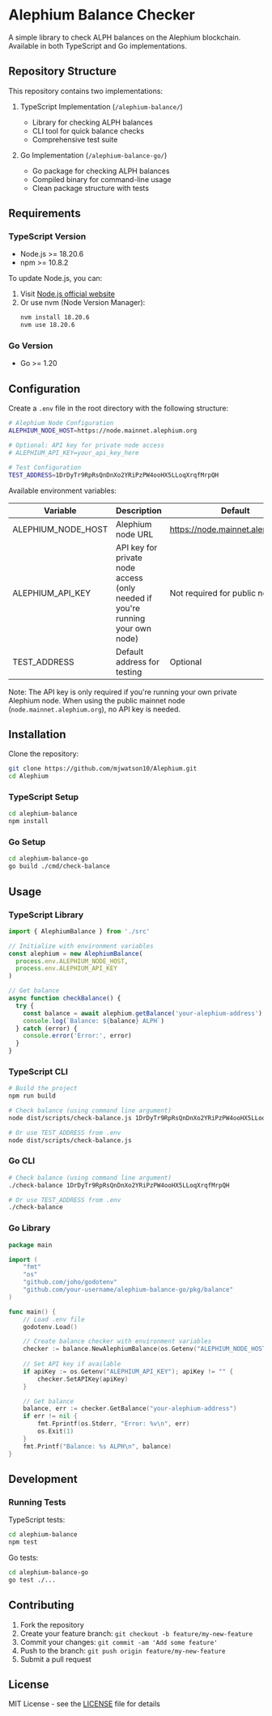 # Alephium Balance Checker

A simple library to check ALPH balances on the Alephium blockchain. Available in both TypeScript and Go implementations.

## Repository Structure

This repository contains two implementations:

1. TypeScript Implementation (`/alephium-balance/`)
   - Library for checking ALPH balances
   - CLI tool for quick balance checks
   - Comprehensive test suite

2. Go Implementation (`/alephium-balance-go/`)
   - Go package for checking ALPH balances
   - Compiled binary for command-line usage
   - Clean package structure with tests

## Requirements

### TypeScript Version
- Node.js >= 18.20.6
- npm >= 10.8.2

To update Node.js, you can:
1. Visit [Node.js official website](https://nodejs.org/)
2. Or use nvm (Node Version Manager):
   ```bash
   nvm install 18.20.6
   nvm use 18.20.6
   ```

### Go Version
- Go >= 1.20

## Configuration

Create a `.env` file in the root directory with the following structure:

```bash
# Alephium Node Configuration
ALEPHIUM_NODE_HOST=https://node.mainnet.alephium.org

# Optional: API key for private node access
# ALEPHIUM_API_KEY=your_api_key_here

# Test Configuration
TEST_ADDRESS=1DrDyTr9RpRsQnDnXo2YRiPzPW4ooHX5LLoqXrqfMrpQH
```

Available environment variables:

| Variable | Description | Default |
|----------|-------------|---------|
| ALEPHIUM_NODE_HOST | Alephium node URL | https://node.mainnet.alephium.org |
| ALEPHIUM_API_KEY | API key for private node access (only needed if you're running your own node) | Not required for public node |
| TEST_ADDRESS | Default address for testing | Optional |

Note: The API key is only required if you're running your own private Alephium node. When using the public mainnet node (`node.mainnet.alephium.org`), no API key is needed.

## Installation

Clone the repository:

```bash
git clone https://github.com/mjwatson10/Alephium.git
cd Alephium
```

### TypeScript Setup
```bash
cd alephium-balance
npm install
```

### Go Setup
```bash
cd alephium-balance-go
go build ./cmd/check-balance
```

## Usage

### TypeScript Library
```typescript
import { AlephiumBalance } from './src'

// Initialize with environment variables
const alephium = new AlephiumBalance(
  process.env.ALEPHIUM_NODE_HOST,
  process.env.ALEPHIUM_API_KEY
)

// Get balance
async function checkBalance() {
  try {
    const balance = await alephium.getBalance('your-alephium-address')
    console.log(`Balance: ${balance} ALPH`)
  } catch (error) {
    console.error('Error:', error)
  }
}
```

### TypeScript CLI
```bash
# Build the project
npm run build

# Check balance (using command line argument)
node dist/scripts/check-balance.js 1DrDyTr9RpRsQnDnXo2YRiPzPW4ooHX5LLoqXrqfMrpQH

# Or use TEST_ADDRESS from .env
node dist/scripts/check-balance.js
```

### Go CLI
```bash
# Check balance (using command line argument)
./check-balance 1DrDyTr9RpRsQnDnXo2YRiPzPW4ooHX5LLoqXrqfMrpQH

# Or use TEST_ADDRESS from .env
./check-balance
```

### Go Library
```go
package main

import (
    "fmt"
    "os"
    "github.com/joho/godotenv"
    "github.com/your-username/alephium-balance-go/pkg/balance"
)

func main() {
    // Load .env file
    godotenv.Load()

    // Create balance checker with environment variables
    checker := balance.NewAlephiumBalance(os.Getenv("ALEPHIUM_NODE_HOST"))
    
    // Set API key if available
    if apiKey := os.Getenv("ALEPHIUM_API_KEY"); apiKey != "" {
        checker.SetAPIKey(apiKey)
    }

    // Get balance
    balance, err := checker.GetBalance("your-alephium-address")
    if err != nil {
        fmt.Fprintf(os.Stderr, "Error: %v\n", err)
        os.Exit(1)
    }
    fmt.Printf("Balance: %s ALPH\n", balance)
}
```

## Development

### Running Tests

TypeScript tests:
```bash
cd alephium-balance
npm test
```

Go tests:
```bash
cd alephium-balance-go
go test ./...
```

## Contributing

1. Fork the repository
2. Create your feature branch: `git checkout -b feature/my-new-feature`
3. Commit your changes: `git commit -am 'Add some feature'`
4. Push to the branch: `git push origin feature/my-new-feature`
5. Submit a pull request

## License

MIT License - see the [LICENSE](LICENSE) file for details
